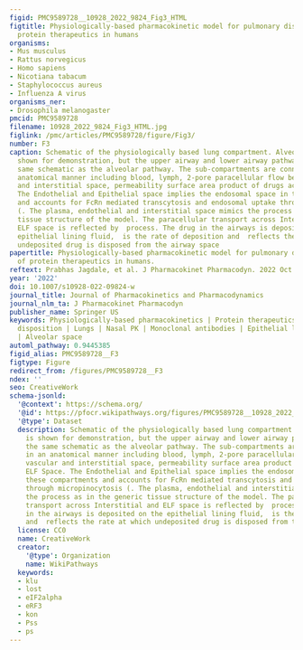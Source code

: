 ```yaml
---
figid: PMC9589728__10928_2022_9824_Fig3_HTML
figtitle: Physiologically-based pharmacokinetic model for pulmonary disposition of
  protein therapeutics in humans
organisms:
- Mus musculus
- Rattus norvegicus
- Homo sapiens
- Nicotiana tabacum
- Staphylococcus aureus
- Influenza A virus
organisms_ner:
- Drosophila melanogaster
pmcid: PMC9589728
filename: 10928_2022_9824_Fig3_HTML.jpg
figlink: /pmc/articles/PMC9589728/figure/Fig3/
number: F3
caption: Schematic of the physiologically based lung compartment. Alveolar space is
  shown for demonstration, but the upper airway and lower airway pathways follow the
  same schematic as the alveolar pathway. The sub-compartments are connected in an
  anatomical manner including blood, lymph, 2-pore paracellular flow between vascular
  and interstitial space, permeability surface area product of drugs across ELF Space.
  The Endothelial and Epithelial space implies the endosomal space in these compartments
  and accounts for FcRn mediated transcytosis and endosomal uptake through micropinocytosis
  (. The plasma, endothelial and interstitial space mimics the process as in the generic
  tissue structure of the model. The paracellular transport across Interstitial and
  ELF space is reflected by  process. The drug in the airways is deposited on the
  epithelial lining fluid,  is the rate of deposition and  reflects the rate at which
  undeposited drug is disposed from the airway space
papertitle: Physiologically-based pharmacokinetic model for pulmonary disposition
  of protein therapeutics in humans.
reftext: Prabhas Jagdale, et al. J Pharmacokinet Pharmacodyn. 2022 Oct 20 ;49(6):607-624.
year: '2022'
doi: 10.1007/s10928-022-09824-w
journal_title: Journal of Pharmacokinetics and Pharmacodynamics
journal_nlm_ta: J Pharmacokinet Pharmacodyn
publisher_name: Springer US
keywords: Physiologically-based pharmacokinetics | Protein therapeutics | Pulmonary
  disposition | Lungs | Nasal PK | Monoclonal antibodies | Epithelial lining fluid
  | Alveolar space
automl_pathway: 0.9445385
figid_alias: PMC9589728__F3
figtype: Figure
redirect_from: /figures/PMC9589728__F3
ndex: ''
seo: CreativeWork
schema-jsonld:
  '@context': https://schema.org/
  '@id': https://pfocr.wikipathways.org/figures/PMC9589728__10928_2022_9824_Fig3_HTML.html
  '@type': Dataset
  description: Schematic of the physiologically based lung compartment. Alveolar space
    is shown for demonstration, but the upper airway and lower airway pathways follow
    the same schematic as the alveolar pathway. The sub-compartments are connected
    in an anatomical manner including blood, lymph, 2-pore paracellular flow between
    vascular and interstitial space, permeability surface area product of drugs across
    ELF Space. The Endothelial and Epithelial space implies the endosomal space in
    these compartments and accounts for FcRn mediated transcytosis and endosomal uptake
    through micropinocytosis (. The plasma, endothelial and interstitial space mimics
    the process as in the generic tissue structure of the model. The paracellular
    transport across Interstitial and ELF space is reflected by  process. The drug
    in the airways is deposited on the epithelial lining fluid,  is the rate of deposition
    and  reflects the rate at which undeposited drug is disposed from the airway space
  license: CC0
  name: CreativeWork
  creator:
    '@type': Organization
    name: WikiPathways
  keywords:
  - klu
  - lost
  - eIF2alpha
  - eRF3
  - kon
  - Pss
  - ps
---
```

